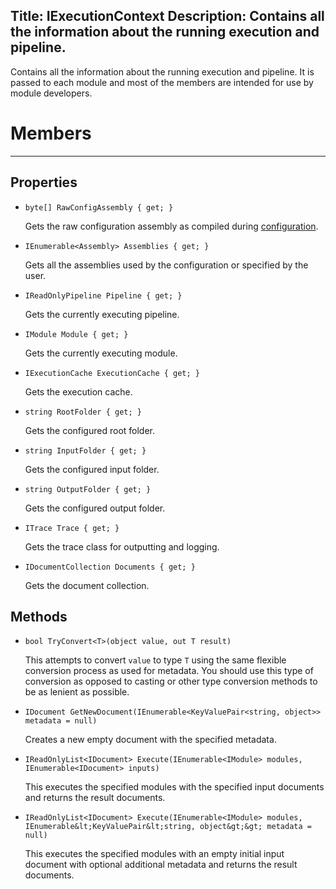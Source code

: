 Title: IExecutionContext
Description: Contains all the information about the running execution and pipeline.
---
Contains all the information about the running execution and pipeline. It is passed to each module and most of the members are intended for use by module developers.

# Members
---
## Properties

  - `byte[] RawConfigAssembly { get; }`
  
    Gets the raw configuration assembly as compiled during [configuration](/getting-started/configuration).
  
  - `IEnumerable<Assembly> Assemblies { get; }`
  
    Gets all the assemblies used by the configuration or specified by the user.
   
  - `IReadOnlyPipeline Pipeline { get; }`
  
    Gets the currently executing pipeline.
  
  - `IModule Module { get; }`
  
    Gets the currently executing module.
  
  - `IExecutionCache ExecutionCache { get; }`
  
    Gets the execution cache.
  
  - `string RootFolder { get; }`
  
    Gets the configured root folder.
  
  - `string InputFolder { get; }`
  
    Gets the configured input folder.
  
  - `string OutputFolder { get; }`
  
    Gets the configured output folder.
  
  - `ITrace Trace { get; }`
  
    Gets the trace class for outputting and logging.
  
  - `IDocumentCollection Documents { get; }`
  
    Gets the document collection.
  
## Methods

  - `bool TryConvert<T>(object value, out T result)`
  
    This attempts to convert `value` to type `T` using the same flexible conversion process as used for metadata. You should use this type of conversion as opposed to casting or other type conversion methods to be as lenient as possible.
    
  - `IDocument GetNewDocument(IEnumerable<KeyValuePair<string, object>> metadata = null)`
  
    Creates a new empty document with the specified metadata.
  
  - `IReadOnlyList<IDocument> Execute(IEnumerable<IModule> modules, IEnumerable<IDocument> inputs)`
  
    This executes the specified modules with the specified input documents and returns the result documents.
    
  - `IReadOnlyList<IDocument> Execute(IEnumerable<IModule> modules, IEnumerable&lt;KeyValuePair&lt;string, object&gt;&gt; metadata = null)`
  
    This executes the specified modules with an empty initial input document with optional additional metadata and returns the result documents.
